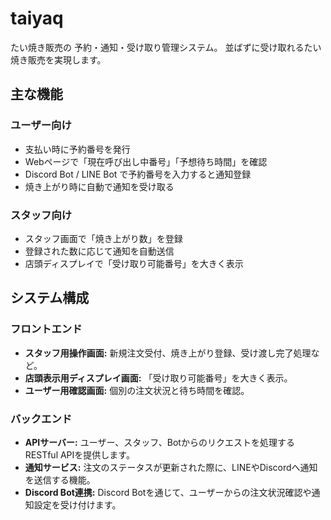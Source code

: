 # taiyaq

たい焼き販売の 予約・通知・受け取り管理システム。
並ばずに受け取れるたい焼き販売を実現します。

## 主な機能

### ユーザー向け

- 支払い時に予約番号を発行
- Webページで「現在呼び出し中番号」「予想待ち時間」を確認
- Discord Bot / LINE Bot で予約番号を入力すると通知登録
- 焼き上がり時に自動で通知を受け取る

### スタッフ向け

- スタッフ画面で「焼き上がり数」を登録
- 登録された数に応じて通知を自動送信
- 店頭ディスプレイで「受け取り可能番号」を大きく表示

## システム構成

### フロントエンド

- **スタッフ用操作画面:** 新規注文受付、焼き上がり登録、受け渡し完了処理など。
- **店頭表示用ディスプレイ画面:** 「受け取り可能番号」を大きく表示。
- **ユーザー用確認画面:** 個別の注文状況と待ち時間を確認。

### バックエンド

- **APIサーバー:** ユーザー、スタッフ、Botからのリクエストを処理するRESTful APIを提供します。
- **通知サービス:** 注文のステータスが更新された際に、LINEやDiscordへ通知を送信する機能。
- **Discord Bot連携:** Discord Botを通じて、ユーザーからの注文状況確認や通知設定を受け付けます。
